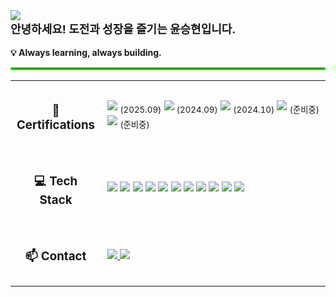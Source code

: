 <img src="https://capsule-render.vercel.app/api?type=waving&color=auto&height=280&section=header&text=Hi!%20%F0%9F%91%8B%20I%20am%20Seunghyun!&fontSize=67" />

<div align="left">
  <span style="font-size: 18px; font-weight: bold;">
    안녕하세요! 도전과 성장을 즐기는 윤승현입니다.
  </span>
  <br><br>
  <strong>💡 Always learning, always building.</strong>
</div>

<hr style="border: 2px solid #39FF14;"/>

<table width="100%" style="table-layout: fixed;">
  <tr>
    <td width="20%" style="text-align: center; vertical-align: middle; padding: 10px;">
      <h3>📜 Certifications</h3>
    </td>
    <td width="80%" style="vertical-align: middle; padding: 10px;">
      <img src="https://img.shields.io/badge/정보처리기사-0056D2?style=for-the-badge&logoColor=white" /> <sub>(2025.09)</sub>
      <img src="https://img.shields.io/badge/SQLD-336791?style=for-the-badge&logoColor=white" /> <sub>(2024.09)</sub>
      <img src="https://img.shields.io/badge/TOEIC%20Speaking-IH-1F8ACB?style=for-the-badge&logoColor=white" /> <sub>(2024.10)</sub>
      <img src="https://img.shields.io/badge/리눅스마스터1급-FF9900?style=for-the-badge&logoColor=white" /> <sub>(준비중)</sub>
      <img src="https://img.shields.io/badge/AWS%20SAA-FF9900?style=for-the-badge&logo=amazonaws&logoColor=white" /> <sub>(준비중)</sub>
    </td>
  </tr>

  <tr>
    <td width="20%" style="text-align: center; vertical-align: middle; padding: 10px;">
      <h3>💻 Tech Stack</h3>
    </td>
    <td width="80%" style="vertical-align: middle; padding: 10px;">
      <img src="https://img.shields.io/badge/Java-ED8B00?style=for-the-badge&logo=&logoColor=white" />
      <img src="https://img.shields.io/badge/Spring%20Boot-6DB33F?style=for-the-badge&logo=springboot&logoColor=white" />
      <img src="https://img.shields.io/badge/Spring%20Data%20JPA-59666C?style=for-the-badge&logo=hibernate&logoColor=white" />
      <img src="https://img.shields.io/badge/MySQL-4479A1?style=for-the-badge&logo=mysql&logoColor=white" />
      <img src="https://img.shields.io/badge/Elasticsearch-005571?style=for-the-badge&logo=elasticsearch&logoColor=white" />
      <img src="https://img.shields.io/badge/AWS%20-FF9900?style=for-the-badge&logo=icloud&logoColor=white" />
      <img src="https://img.shields.io/badge/Docker-2496ED?style=for-the-badge&logo=docker&logoColor=white" />
      <img src="https://img.shields.io/badge/Nginx-009639?style=for-the-badge&logo=nginx&logoColor=white" />
      <img src="https://img.shields.io/badge/Tomcat-F8DC75?style=for-the-badge&logo=apachetomcat&logoColor=black" />
      <img src="https://img.shields.io/badge/Linux-FCC624?style=for-the-badge&logo=linux&logoColor=black" />
      <img src="https://img.shields.io/badge/GitHub%20Actions-2088FF?style=for-the-badge&logo=githubactions&logoColor=white" />
    </td>
  </tr>

  <tr>
    <td width="20%" style="text-align: center; vertical-align: middle; padding: 10px;">
      <h3>📫 Contact</h3>
    </td>
    <td width="80%" style="vertical-align: middle; padding: 10px;">
      <a href="mailto:tkdenddl182@gmail.com">
        <img src="https://img.shields.io/badge/Email-tkdenddl182@gmail.com-1E90FF?style=for-the-badge&logo=gmail&logoColor=white" />
      </a>
      <a href="https://devlog-tmdgus99.tistory.com/">
        <img src="https://img.shields.io/badge/Blog-Tistory-FF6C37?style=for-the-badge&logo=tistory&logoColor=white" />
      </a>
    </td>
  </tr>
</table>

